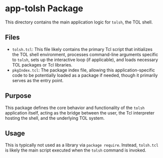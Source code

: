 # app-tolsh Package

This directory contains the main application logic for `tolsh`, the TOL shell.

## Files

*   `tolsh.tcl`: This file likely contains the primary Tcl script that initializes the TOL shell environment, processes command-line arguments specific to `tolsh`, sets up the interactive loop (if applicable), and loads necessary TOL packages or Tcl libraries.
*   `pkgIndex.tcl`: The package index file, allowing this application-specific code to be potentially loaded as a package if needed, though it primarily serves as the entry point.

## Purpose

This package defines the core behavior and functionality of the `tolsh` application itself, acting as the bridge between the user, the Tcl interpreter hosting the shell, and the underlying TOL system.

## Usage

This is typically not used as a library via `package require`. Instead, `tolsh.tcl` is likely the main script executed when the `tolsh` command is invoked. 
